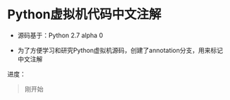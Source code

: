 Python虚拟机代码中文注解
========================
- 源码基于：Python 2.7 alpha 0

- 为了方便学习和研究Python虚拟机源码，创建了annotation分支，用来标记中文注解 


进度：
> 刚开始   


